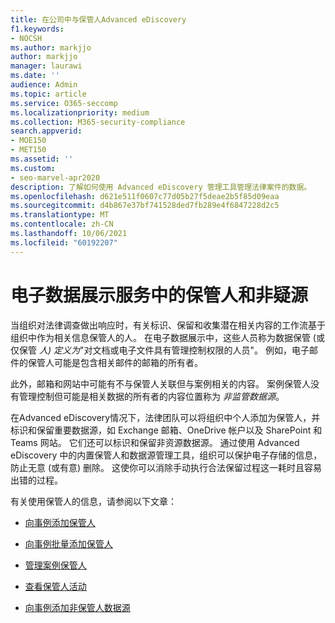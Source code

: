 ```yaml
---
title: 在公司中与保管人Advanced eDiscovery
f1.keywords:
- NOCSH
ms.author: markjjo
author: markjjo
manager: laurawi
ms.date: ''
audience: Admin
ms.topic: article
ms.service: O365-seccomp
ms.localizationpriority: medium
ms.collection: M365-security-compliance
search.appverid:
- MOE150
- MET150
ms.assetid: ''
ms.custom:
- seo-marvel-apr2020
description: 了解如何使用 Advanced eDiscovery 管理工具管理法律案件的数据。
ms.openlocfilehash: d621e511f0607c77d05b27f5deae2b5f85d09eaa
ms.sourcegitcommit: d4b867e37bf741528ded7fb289e4f6847228d2c5
ms.translationtype: MT
ms.contentlocale: zh-CN
ms.lasthandoff: 10/06/2021
ms.locfileid: "60192207"
---
```

# <a name="work-with-custodians-and-non-custodial-data-sources-in-advanced-ediscovery"></a>电子数据展示服务中的保管人和非疑源

当组织对法律调查做出响应时，有关标识、保留和收集潜在相关内容的工作流基于组织中作为相关信息保管人的人。 在电子数据展示中，这些人员称为数据保管 (或仅保管 *人) 定义为*"对文档或电子文件具有管理控制权限的人员"。 例如，电子邮件的保管人可能是包含相关邮件的邮箱的所有者。

此外，邮箱和网站中可能有不与保管人关联但与案例相关的内容。 案例保管人没有管理控制但可能是相关数据的所有者的内容位置称为 *非监管数据源*。

在Advanced eDiscovery情况下，法律团队可以将组织中个人添加为保管人，并标识和保留重要数据源，如 Exchange 邮箱、OneDrive 帐户以及 SharePoint 和 Teams 网站。 它们还可以标识和保留非资源数据源。 通过使用 Advanced eDiscovery 中的内置保管人和数据源管理工具，组织可以保护电子存储的信息，防止无意 (或有意) 删除。 这使你可以消除手动执行合法保留过程这一耗时且容易出错的过程。

有关使用保管人的信息，请参阅以下文章：

- [向事例添加保管人](add-custodians-to-case.md)

- [向事例批量添加保管人](bulk-add-custodians.md)

- [管理案例保管人](manage-new-custodians.md)

- [查看保管人活动](view-custodian-activity.md)

- [向事例添加非保管人数据源](non-custodial-data-sources.md)
